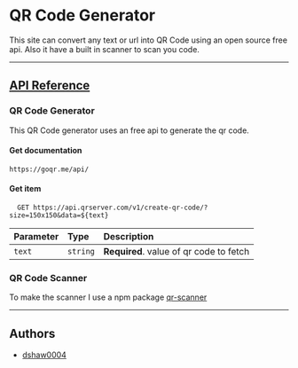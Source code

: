 # QR Code Generator

This site can convert any text or url into QR Code using an open source free api.
Also it have a built in scanner to scan you code.

---

## <u>API Reference</u>

### **QR Code Generator**

This QR Code generator uses an free api to generate the qr code.

#### Get documentation

```http
https://goqr.me/api/
```

#### Get item

```http
  GET https://api.qrserver.com/v1/create-qr-code/?size=150x150&data=${text}
```

| Parameter | Type     | Description                             |
| :-------- | :------- | :-------------------------------------- |
| `text`    | `string` | **Required**. value of qr code to fetch |

### **QR Code Scanner**

To make the scanner I use a npm package [qr-scanner](https://www.npmjs.com/package/qr-scanner?activeTab=readme)

---

## Authors

- [dshaw0004](https://github.com/dshaw0004)

